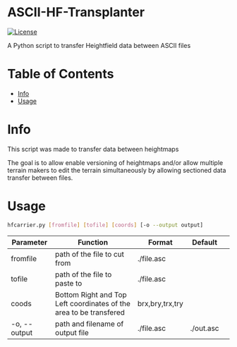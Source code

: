 # ASCII-HF-Transplanter <!-- omit in toc -->
[![License](https://img.shields.io/badge/license-GNU-v3.svg?style=flat)](https://www.gnu.org/licenses/gpl-3.0.txt)

A Python script to transfer Heightfield data between ASCII files

# Table of Contents <!-- omit in toc -->
- [Info](#info)
- [Usage](#usage)

# Info
This script was made to transfer data between heightmaps

The goal is to allow enable versioning of heightmaps and/or allow multiple terrain makers to edit the terrain simultaneously by allowing sectioned data transfer between files. 

# Usage
```sh
hfcarrier.py [fromfile] [tofile] [coords] [-o --output output]
```  

| Parameter | Function | Format | Default | |
| ---- | ----- | ---- | ---- | ---- |
| fromfile | path of the file to cut from | ./file.asc | |
| tofile | path of the file to paste to | ./file.asc | |
| coods | Bottom Right and Top Left coordinates of the area to be transfered | brx,bry,trx,try | |
| -o, --output | path and filename of output file | ./file.asc | ./out.asc |
